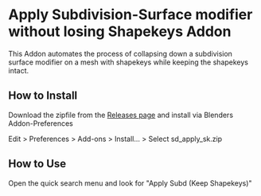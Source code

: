 # Apply Subdivision-Surface modifier without losing Shapekeys Addon
This Addon automates the process of collapsing down a subdivision surface modifier on a mesh with shapekeys while keeping the shapekeys intact.

## How to Install

Download the zipfile from the [Releases page]() and install via Blenders Addon-Preferences

Edit > Preferences > Add-ons > Install... > Select sd_apply_sk.zip

## How to Use
Open the quick search menu and look for "Apply Subd (Keep Shapekeys)"
